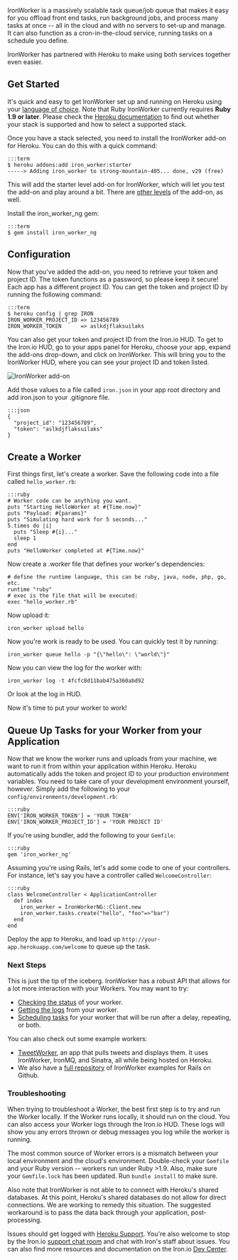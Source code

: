 IronWorker is a massively scalable task queue/job queue that makes it easy for you offload front end tasks, run
background jobs, and process many tasks at once -- all in the cloud and with no servers to set-up and manage. It can
also function as a cron-in-the-cloud service, running tasks on a schedule you define.

IronWorker has partnered with Heroku to make using both services together even easier.

## Get Started

It's quick and easy to get IronWorker set up and running on Heroku using your [language of choice](http://dev.iron.io/worker/).
Note that Ruby IronWorker currently requires **Ruby 1.9 or later**. Please check the
[Heroku documentation](http://devcenter.heroku.com/articles/stack) to find out whether your stack is supported and how
to select a supported stack.

Once you have a stack selected, you need to install the IronWorker add-on for Heroku. You can do this with a quick command:

    :::term
    $ heroku addons:add iron_worker:starter
    -----> Adding iron_worker to strong-mountain-405... done, v29 (free)

This will add the starter level add-on for IronWorker, which will let you test the add-on and play around a bit. There are [other levels](http://addons.heroku.com/iron_worker) of the add-on, as well.

Install the iron_worker_ng gem:

    :::term
    $ gem install iron_worker_ng

## Configuration

Now that you've added the add-on, you need to retrieve your token and project ID. The token functions as a password,
so please keep it secure! Each app has a different project ID. You can get the token and project ID by running the following command:

    :::term
    $ heroku config | grep IRON
    IRON_WORKER_PROJECT_ID => 123456789
    IRON_WORKER_TOKEN      => aslkdjflaksuilaks

You can also get your token and project ID from the Iron.io HUD. To get to the Iron.io HUD, go to your apps panel for
Heroku, choose your app, expand the add-ons drop-down, and click on IronWorker. This will bring you to the IronWorker
HUD, where you can see your project ID and token listed.

![IronWorker add-on](https://s3.amazonaws.com/heroku.devcenter/heroku_assets/images/22-typus_preview.jpg)

Add those values to a file called `iron.json` in your app root directory and add iron.json to your .gitignore file.

    :::json
    {
      "project_id": "123456789",
      "token": "aslkdjflaksuilaks"
    }

## Create a Worker

First things first, let's create a worker. Save the following code into a file called `hello_worker.rb`:

    :::ruby
    # Worker code can be anything you want.
    puts "Starting HelloWorker at #{Time.now}"
    puts "Payload: #{params}"
    puts "Simulating hard work for 5 seconds..."
    5.times do |i|
      puts "Sleep #{i}..."
      sleep 1
    end
    puts "HelloWorker completed at #{Time.now}"

Now create a .worker file that defines your worker's dependencies:

    # define the runtime language, this can be ruby, java, node, php, go, etc.
    runtime "ruby"
    # exec is the file that will be executed:
    exec "hello_worker.rb"

Now upload it:

    iron_worker upload hello

Now you're work is ready to be used. You can quickly test it by running:

    iron_worker queue hello -p "{\"hello\": \"world\"}"

Now you can view the log for the worker with:

    iron_worker log -t 4fcfc8d11bab475a360abd92

Or look at the log in HUD.

Now it's time to put your worker to work!

## Queue Up Tasks for your Worker from your Application

Now that we know the worker runs and uploads from your machine, we want to run it from within your application within
Heroku. Heroku automatically adds the token and project ID to your production environment variables. You need to take care of
your development environment yourself, however. Simply add the following to your `config/environments/development.rb`:

    :::ruby
    ENV['IRON_WORKER_TOKEN'] = 'YOUR TOKEN'
    ENV['IRON_WORKER_PROJECT_ID'] = 'YOUR PROJECT ID'

If you're using bundler, add the following to your `Gemfile`:

    :::ruby
    gem 'iron_worker_ng'

Assuming you're using Rails, let's add some code to one of your controllers. For instance, let's say you have a controller
called `WelcomeController`:

    :::ruby
    class WelcomeController < ApplicationController
      def index
        iron_worker = IronWorkerNG::Client.new
        iron_worker.tasks.create("hello", "foo"=>"bar")
      end
    end

Deploy the app to Heroku, and load up `http://your-app.herokuapp.com/welcome` to queue up the task.

### Next Steps

This is just the tip of the iceberg. IronWorker has a robust API that allows for a lot more interaction with your
Workers. You may want to try:

 * [Checking the status](http://dev.iron.io/worker/reference/api/#get_info_about_a_task) of your worker.
 * [Getting the logs](http://dev.iron.io/worker/reference/api/#get_a_tasks_log) from your worker.
 * [Scheduling tasks](http://dev.iron.io/worker/reference/api/#schedule_a_task) for your worker that will be run after a delay, repeating, or both.

You can also check out some example workers:

* [TweetWorker](https://github.com/iron-io/heroku_sinatra_example), an app that pulls tweets and displays them. It uses IronWorker, IronMQ, and Sinatra, all while being hosted on Heroku.
* We also have a [full repository](https://github.com/iron-io/iron_worker_examples) of IronWorker examples for Rails on Github.

### Troubleshooting

When trying to troubleshoot a Worker, the best first step is to try and run the Worker locally. If the Worker runs locally, it should run on the cloud. You can also access your Worker logs through the Iron.io HUD. These logs will show you any errors thrown or debug messages you log while the worker is running.

The most common source of Worker errors is a mismatch between your local environment and the cloud's environment. Double-check your `Gemfile` and your Ruby version -- workers run under Ruby >1.9. Also, make sure your `Gemfile.lock` has been updated. Run `bundle install` to make sure.

Also note that IronWorker is not able to to connect with Heroku's shared databases. At this point, Heroku's shared databases do not allow for direct connections. We are working to remedy this situation. The suggested workaround is to pass the data back through your application, post-processing.

Issues should get logged with [Heroku Support](https://support.heroku.com).
You're also welcome to stop by the Iron.io [support chat room](http://get.iron.io/chat) and chat with
Iron's staff about issues. You can also find more resources and documentation on the
Iron.io [Dev Center](http://dev.iron.io).
